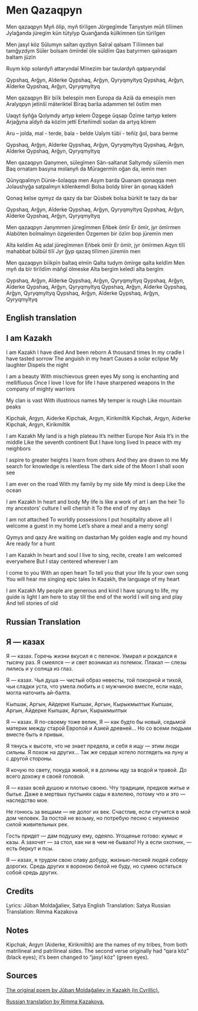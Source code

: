 # Men Qazaqpyn

Men qazaqpyn
Myň ölip, myň tïrïlgen
Jörgegïmde
Tanystym mūň tïlïmen
Jylaǧanda jüregïm kün tūtylyp
Quanǧanda külkïmnen tün türïlgen

Men jasyl köz
Sūlumyn saǐtan qyzbyn
Saǐraǐ qalsam
Tïlïmnen bal tamǧyzdym
Süǐer bolsam ömïrdeǐ öle süǐdïm
Qas batyrmen qaǐrasqam baltam jüzïn

Ruym köp solardyň attaryndaǐ
Mïnezïm bar taulardyň qatparyndaǐ

Qypshaq, Arǧyn, Aǐderke
Qypshaq, Arǧyn, Qyryqmyltyq
Qypshaq, Arǧyn, Aǐderke
Qypshaq, Arǧyn, Qyryqmyltyq

Men qazaqpyn
Bïr biïk belespïn men
Europa da
Aziǎ da emespïn men
Aralyqpyn jetïnšï mäterikteǐ
Bïraq barša adammen tel östïm men

Uaqyt šyňǧa
Qolymdy artyp kelem
Özgege ūqsap
Özïme tartyp kelem
Arjaǧyna aǐdyň da közïm jettï
Erteňïmdï sodan da artyq körem

Aru – jolda, mal - terde, bala - belde
Uaǐym tübï - teňïz ǧoǐ, bara berme

Qypshaq, Arǧyn, Aǐderke
Qypshaq, Arǧyn, Qyryqmyltyq
Qypshaq, Arǧyn, Aǐderke
Qypshaq, Arǧyn, Qyryqmyltyq

Men qazaqpyn
Qanymen, süǐegïmen
Sän-saltanat
Saltymdy süǐemïn men
Baq ornatam basyna molanyň da
Mūragermïn oǧan da, iemïn men

Qūnyqpaǐmyn
Dünie-šolaqqa men
Asym barda
Quanam qonaqqa men
Jolaushyǧa satpaǐmyn kölenkemdï
Bolsa boldy bïrer än qonaq kädeň

Qonaq kelse qymyz da qazy da bar
Qūsbek bolsa bürkït te tazy da bar

Qypshaq, Arǧyn, Aǐderke
Qypshaq, Arǧyn, Qyryqmyltyq
Qypshaq, Arǧyn, Aǐderke
Qypshaq, Arǧyn, Qyryqmyltyq

Men qazaqpyn
Janymmen jüregïmmen
Eňbek ömïr
Er ömïr, jyr ömïrmen
Alaböten bolmaǐmyn özgelerden
Özgemen bir özïm bop jüremïn men

Aǐta keldïm
Aq adal jüregïmmen
Eňbek ömïr
Er ömïr, jyr ömïrmen
Aqyn tïlï mahabbat būlbūl tïlï
Jyr ǧyp qazaq tïlïmen jüremïn men

Men qazaqpyn biïkpïn baǐtaq elmïn
Qaǐta tudym ömïrge qaǐta keldïm
Men myň da bïr tïrïldïm mäňgï ölmeske
Aǐta bergïm keledï aǐta bergïm

Qypshaq, Arǧyn, Aǐderke
Qypshaq, Arǧyn, Qyryqmyltyq
Qypshaq, Arǧyn, Aǐderke
Qypshaq, Arǧyn, Qyryqmyltyq
Qypshaq, Arǧyn, Aǐderke
Qypshaq, Arǧyn, Qyryqmyltyq
Qypshaq, Arǧyn, Aǐderke
Qypshaq, Arǧyn, Qyryqmyltyq

## English translation

## I am Kazakh

I am Kazakh
I have died
And been reborn
A thousand times
In my cradle
I have tasted sorrow
The anguish in my heart
Causes a solar eclipse
My laughter
Dispels the night

I am a beauty
With mischievous green eyes
My song is enchanting and mellifluous
Once I love
I love for life
I have sharpened weapons
In the company of mighty warriors

My clan is vast
With illustrious names
My temper is rough
Like mountain peaks

Kipchak, Argyn, Aiderke
Kipchak, Argyn, Kirikmiltik
Kipchak, Argyn, Aiderke
Kipchak, Argyn, Kirikmiltik

I am Kazakh
My land is a high plateau
It’s neither Europe
Nor Asia
It’s in the middle
Like the seventh continent
But I have long lived
In peace with my neighbors

I aspire to greater heights
I learn from others
And they are drawn to me
My search for knowledge is relentless
The dark side of the Moon
I shall soon see

I am ever on the road
With my family by my side
My mind is deep
Like the ocean

I am Kazakh
In heart and body
My life is like a work of art
I am the heir
To my ancestors’ culture
I will cherish it
To the end of my days

I am not attached
To worldly possessions
I put hospitality above all
I welcome a guest in my home
Let’s share a meal and a merry song!

Qymys and qazy
Are waiting on dastarhan
My golden eagle and my hound
Are ready for a hunt

I am Kazakh
In heart and soul
I live to sing, recite, create
I am welcomed everywhere
But I stay centered wherever I am

I come to you
With an open heart
To tell you that your life
Is your own song
You will hear me singing epic tales
In Kazakh, the language of my heart

I am Kazakh
My people are generous and kind
I have sprung to life, my guide is light
I am here to stay till the end of the world
I will sing and play
And tell stories of old

## Russian Translation

## Я — казах

Я — казах.
Горечь жизни вкусил я с пеленок.
Умирал и рождался я тысячу раз.
Я смеялся —
и свет возникал из потемок.
Плакал — слезы лились
и у солнца из глаз.

Я — казах.
Чья душа — чистый образ невесты,
той покорной и тихой,
чьи сладки уста,
что умела любить и с мужчиною вместе,
если надо, могла наточить ай-балта.

Кыпшак, Аргын, Айдерке
Кыпшак, Аргын, Кырыкмылтык
Кыпшак, Аргын, Айдерке
Кыпшак, Аргын, Кырыкмылтык

Я — казах.
Я по-своему тоже велик,
Я — как будто бы новый, седьмой материк
между старой Европой и Азией древней...
Но со всеми людьми вместе быть я привык.

Я тянусь к высоте, что не знает предела,
и себя я ищу — этим люди сильны.
Я похож на других... Так же сердце хотело
поглядеть на луну и с другой стороны.

Я кочую по свету, покуда живой,
я в долины иду за водой и травой.
До всего дохожу я своей головой.

Я — казах всей душою и плотью своею.
Чту традиции, предков житье и бытье.
Даже в мертвых пустынях сады я взлелею,
потому что и это — наследство мое.

Не гонюсь за вещами —
не долог их век.
Счастлив,
если стучится в мой дом человек.
За постой не возьму,
но потребую песню
с неуемною силой живительных рек.

Гость придет — дам подушку ему, одеяло.
Угощенье готово: кумыс и казы.
А захочет — за стол,
как ни в чем не бывало!
Ну а если охотник, — есть беркут и псы.

Я — казах,
я трудом свою славу добуду,
жизнью-песней людей соберу дорогих.
Средь других я вороною белой не буду,
но сумею остаться собой средь других.

## Credits

Lyrics: Jǔban Moldaǧaliev, Satya
English Translation: Satya
Russian Translation: Rimma Kazakova

## Notes

Kipchak, Argyn (Aiderke, Kirikmiltik) are the names of my tribes, from both matrilineal and patrilineal sides.
The second verse originally had “qara köz” (black eyes); it’s been changed to “jasyl köz” (green eyes).

## Sources

<a target="_blank" href="https://bilim-all.kz/olen/1846-Men-%E2%80%93-qazaqpyn">The original poem by Jǔban Moldaǧaliev in Kazakh (in Cyrillic).</a>

<a target="_blank" href="http://pushkinlibrary.kz/exhibitions/Zhuban/poema.html">Russian translation by Rimma Kazakova.</a>
